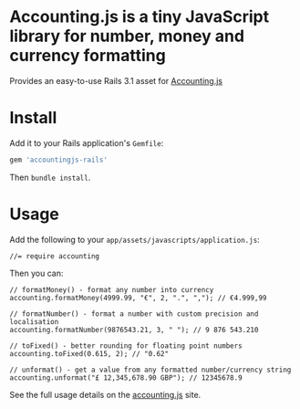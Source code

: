# Accounting.js is a tiny JavaScript library for number, money and currency formatting

Provides an easy-to-use Rails 3.1 asset for [Accounting.js](http://josscrowcroft.github.com/accounting.js/)

# Install

Add it to your Rails application's `Gemfile`:

```ruby
gem 'accountingjs-rails'
```

Then `bundle install`.


# Usage

Add the following to your `app/assets/javascripts/application.js`:

    //= require accounting


Then you can:
      
    // formatMoney() - format any number into currency
    accounting.formatMoney(4999.99, "€", 2, ".", ","); // €4.999,99
    
    // formatNumber() - format a number with custom precision and localisation
    accounting.formatNumber(9876543.21, 3, " "); // 9 876 543.210

    // toFixed() - better rounding for floating point numbers
    accounting.toFixed(0.615, 2); // "0.62"

    // unformat() - get a value from any formatted number/currency string
    accounting.unformat("£ 12,345,678.90 GBP"); // 12345678.9


See the full usage details on the [accounting.js](http://josscrowcroft.github.com/accounting.js/) site.

